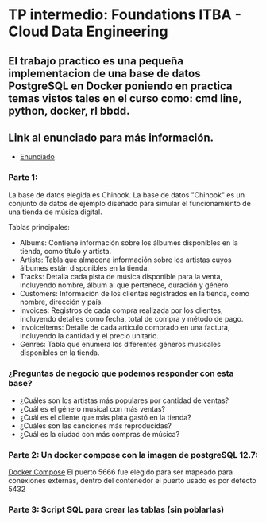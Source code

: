 # TP intermedio: Foundations ITBA - Cloud Data Engineering

## El trabajo practico es una pequeña implementacion de una base de datos PostgreSQL en Docker poniendo en practica temas vistos tales en el curso como: cmd line, python, docker, rl bbdd.

## Link al enunciado para más información.
- [Enunciado](enunciado-itba.pdf)

### Parte 1:
La base de datos elegida es Chinook. La base de datos "Chinook" es un conjunto de datos de ejemplo diseñado para simular el funcionamiento de una tienda de música digital.

Tablas principales:

- Albums: Contiene información sobre los álbumes disponibles en la tienda, como título y artista.
- Artists: Tabla que almacena información sobre los artistas cuyos álbumes están disponibles en la tienda.
- Tracks: Detalla cada pista de música disponible para la venta, incluyendo nombre, álbum al que pertenece, duración y género.
- Customers: Información de los clientes registrados en la tienda, como nombre, dirección y país.
- Invoices: Registros de cada compra realizada por los clientes, incluyendo detalles como fecha, total de compra y método de pago.
- InvoiceItems: Detalle de cada artículo comprado en una factura, incluyendo la cantidad y el precio unitario.
- Genres: Tabla que enumera los diferentes géneros musicales disponibles en la tienda.

### ¿Preguntas de negocio que podemos responder con esta base?
- ¿Cuáles son los artistas más populares por cantidad de ventas?
- ¿Cuál es el género musical con más ventas?
- ¿Cuál es el cliente que más plata gastó en la tienda?
- ¿Cuáles son las canciones más reproducidas?
- ¿Cuál es la ciudad con más compras de música?

### Parte 2: Un docker compose con la imagen de postgreSQL 12.7:
[Docker Compose](docker-compose.yml)
El puerto 5666 fue elegido para ser mapeado para conexiones externas, dentro del contenedor el puerto usado es por defecto 5432

### Parte 3: Script SQL para crear las tablas (sin poblarlas)

